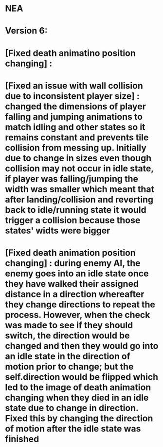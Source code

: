 # NEA

# Version 6: 
  # [Fixed death animatino position changing] : 
  # [Fixed an issue with wall collision due to inconsistent player size] : changed the dimensions of player falling and jumping animations to match idling and other states so it remains constant and prevents tile collision from messing up. Initially due to change in sizes even though collision may not occur in idle state, if player was falling/jumping the width was smaller which meant that after landing/collision and reverting back to idle/running state it would trigger a collision because those states' widts were bigger

  # [Fixed death animation position changing] : during enemy AI, the enemy goes into an idle state once they have walked their assigned distance in a direction whereafter they change directions to repeat the process. However, when the check was made to see if they should switch, the direction would be changed and then they would go into an idle state in the direction of motion prior to change; but the self.direction would be flipped which led to the image of death animation changing when they died in an idle state due to change in direction. Fixed this by changing the direction of motion after the idle state was finished
